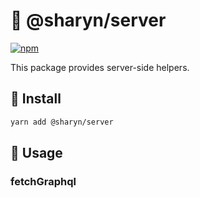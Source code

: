 # 🌹 @sharyn/server

[![npm](https://img.shields.io/npm/v/@sharyn/server.svg)](https://www.npmjs.com/package/@sharyn/server)

This package provides server-side helpers.

## 🌹 Install

```bash
yarn add @sharyn/server
```

## 🌹 Usage

### fetchGraphql
